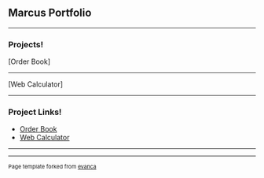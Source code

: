 ## Marcus Portfolio

---

### Projects!

[Order Book]

---
[Web Calculator]

---

### Project Links!

- [Order Book](https://github.com/Mvrcusj/order-book)
- [Web Calculator](https://github.com/Mvrcusj/web-calculator)


---




---
<p style="font-size:11px">Page template forked from <a href="https://github.com/evanca/quick-portfolio">evanca</a></p>
<!-- Remove above link if you don't want to attibute -->
